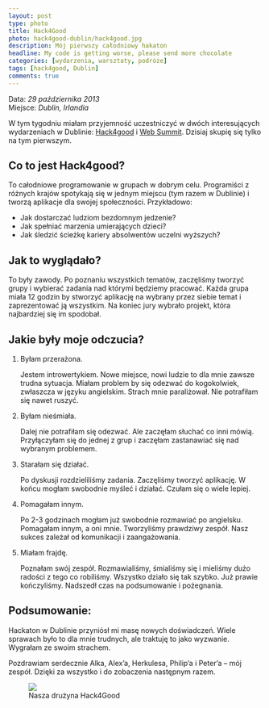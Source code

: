 ```yaml
---
layout: post
type: photo
title: Hack4Good
photo: hack4good-dublin/hack4good.jpg
description: Mój pierwszy całodniowy hakaton
headline: My code is getting worse, please send more chocolate
categories: [wydarzenia, warsztaty, podróże]
tags: [hack4good, Dublin]
comments: true
---
```


Data: *29 października 2013*<br>
Miejsce: *Dublin, Irlandia*

W tym tygodniu miałam przyjemność uczestniczyć w dwóch interesujących wydarzeniach w Dublinie: [Hack4good](http://hack4good.io/) i [Web Summit](http://2013.websummit.net/). Dzisiaj skupię się tylko na tym pierwszym.

## Co to jest Hack4good?

To całodniowe programowanie w grupach w dobrym celu. Programiści z różnych krajów spotykają się w jednym miejscu (tym razem w Dublinie) i tworzą aplikacje dla swojej społeczności. Przykładowo:

- Jak dostarczać ludziom bezdomnym jedzenie?
- Jak spełniać marzenia umierających dzieci?
- Jak śledzić ścieżkę kariery absolwentów uczelni wyższych?

## Jak to wyglądało?

To były zawody. Po poznaniu wszystkich tematów, zaczęliśmy tworzyć grupy i wybierać zadania nad którymi będziemy pracować. Każda grupa miała 12 godzin by stworzyć aplikację na wybrany przez siebie temat i zaprezentować ją wszystkim. Na koniec jury wybrało projekt, która najbardziej się im spodobał.

## Jakie były moje odczucia?

1. Byłam przerażona.

    Jestem introwertykiem. Nowe miejsce, nowi ludzie to dla mnie zawsze trudna sytuacja. Miałam problem by się odezwać do kogokolwiek, zwłaszcza w języku angielskim. Strach mnie paraliżował. Nie potrafiłam się nawet ruszyć.

2. Byłam nieśmiała.

    Dalej nie potrafiłam się odezwać. Ale zaczęłam słuchać co inni mówią. Przyłączyłam się do jednej z grup i zaczęłam zastanawiać się nad wybranym problemem.

3. Starałam się działać.

    Po dyskusji rozdzieliliśmy zadania. Zaczęliśmy tworzyć aplikację. W końcu mogłam swobodnie myśleć i działać. Czułam się o wiele lepiej.

4. Pomagałam innym.

    Po 2-3 godzinach mogłam już swobodnie rozmawiać po angielsku. Pomagałam innym, a oni mnie. Tworzyliśmy prawdziwy zespół. Nasz sukces zależał od komunikacji i zaangażowania.

5. Miałam frajdę.

    Poznałam swój zespół. Rozmawialiśmy, śmialiśmy się i mieliśmy dużo radości z tego co robiliśmy. Wszystko działo się tak szybko. Już prawie kończyliśmy. Nadszedł czas na podsumowanie i pożegnania.

## Podsumowanie:

Hackaton w Dublinie przyniósł mi masę nowych doświadczeń. Wiele sprawach było to dla mnie trudnych, ale traktuję to jako wyzwanie. Wygrałam ze swoim strachem.

Pozdrawiam serdecznie Alka, Alex’a, Herkulesa, Philip’a i Peter’a – mój zespół. Dzięki za wszystko i do zobaczenia następnym razem.

<figure>
  <a href="{{ site.baseurl_root }}/images/hack4good-dublin/hack4good.jpg"><img src="{{ site.baseurl_root }}/images/hack4good-dublin/hack4good.jpg"></a>
  <figcaption>Nasza drużyna Hack4Good</figcaption>
</figure>
